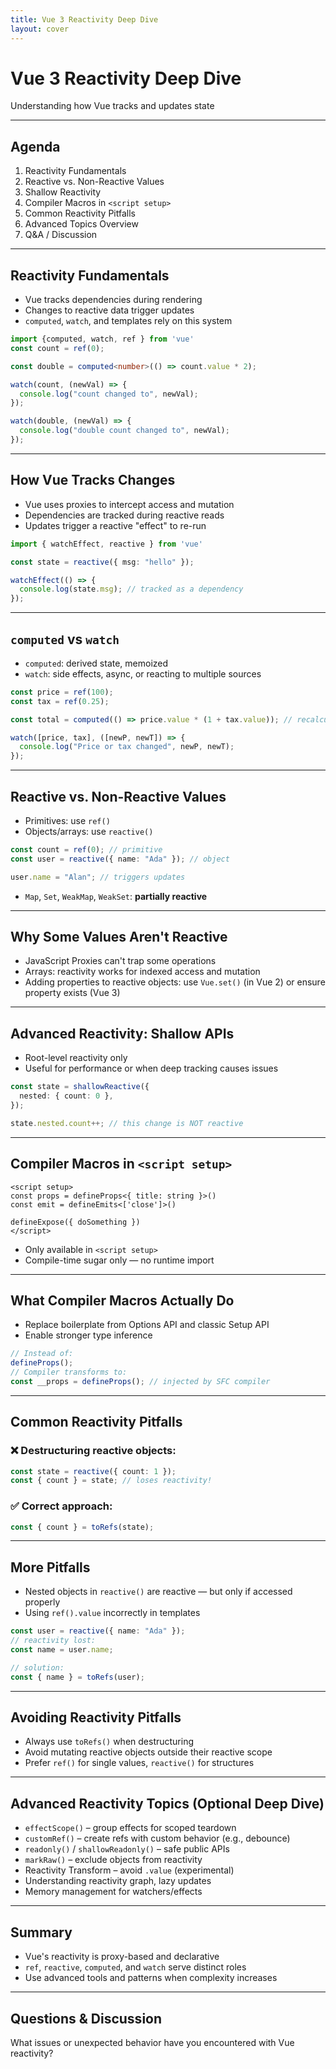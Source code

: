 ```yaml
---
title: Vue 3 Reactivity Deep Dive
layout: cover
---
```


# Vue 3 Reactivity Deep Dive

Understanding how Vue tracks and updates state

---

## Agenda

1. Reactivity Fundamentals
2. Reactive vs. Non-Reactive Values
3. Shallow Reactivity
4. Compiler Macros in `<script setup>`
5. Common Reactivity Pitfalls
6. Advanced Topics Overview
7. Q&A / Discussion

---

## Reactivity Fundamentals

- Vue tracks dependencies during rendering
- Changes to reactive data trigger updates
- `computed`, `watch`, and templates rely on this system

```ts {monaco-run}
import {computed, watch, ref } from 'vue'
const count = ref(0);

const double = computed<number>(() => count.value * 2);

watch(count, (newVal) => {
  console.log("count changed to", newVal);
});

watch(double, (newVal) => {
  console.log("double count changed to", newVal);
});
```


<!-- 
The reactivuty is dependent on triggering events. In the flow of normal template rendering, you don't have to think too much of that, but in practice. Vue collects all changes in a `tick` and then
-->

---

## How Vue Tracks Changes

- Vue uses proxies to intercept access and mutation
- Dependencies are tracked during reactive reads
- Updates trigger a reactive "effect" to re-run

```ts {monaco-run}
import { watchEffect, reactive } from 'vue'

const state = reactive({ msg: "hello" });

watchEffect(() => {
  console.log(state.msg); // tracked as a dependency
});
```

---

## `computed` vs `watch`

- `computed`: derived state, memoized
- `watch`: side effects, async, or reacting to multiple sources

```ts
const price = ref(100);
const tax = ref(0.25);

const total = computed(() => price.value * (1 + tax.value)); // recalculates only when needed

watch([price, tax], ([newP, newT]) => {
  console.log("Price or tax changed", newP, newT);
});
```

---

## Reactive vs. Non-Reactive Values

- Primitives: use `ref()`
- Objects/arrays: use `reactive()`

```ts
const count = ref(0); // primitive
const user = reactive({ name: "Ada" }); // object

user.name = "Alan"; // triggers updates
```

- `Map`, `Set`, `WeakMap`, `WeakSet`: **partially reactive**

---

## Why Some Values Aren't Reactive

- JavaScript Proxies can't trap some operations
- Arrays: reactivity works for indexed access and mutation
- Adding properties to reactive objects: use `Vue.set()` (in Vue 2) or ensure property exists (Vue 3)

---

## Advanced Reactivity: Shallow APIs

- Root-level reactivity only
- Useful for performance or when deep tracking causes issues

```ts
const state = shallowReactive({
  nested: { count: 0 },
});

state.nested.count++; // this change is NOT reactive
```

---

## Compiler Macros in `<script setup>`

```vue
<script setup>
const props = defineProps<{ title: string }>()
const emit = defineEmits<['close']>()

defineExpose({ doSomething })
</script>
```

- Only available in `<script setup>`
- Compile-time sugar only — no runtime import

---

## What Compiler Macros Actually Do

- Replace boilerplate from Options API and classic Setup API
- Enable stronger type inference

```ts
// Instead of:
defineProps();
// Compiler transforms to:
const __props = defineProps(); // injected by SFC compiler
```

---

## Common Reactivity Pitfalls

### ❌ Destructuring reactive objects:

```ts
const state = reactive({ count: 1 });
const { count } = state; // loses reactivity!
```

### ✅ Correct approach:

```ts
const { count } = toRefs(state);
```

---

## More Pitfalls

- Nested objects in `reactive()` are reactive — but only if accessed properly
- Using `ref().value` incorrectly in templates

```ts
const user = reactive({ name: "Ada" });
// reactivity lost:
const name = user.name;

// solution:
const { name } = toRefs(user);
```

---

## Avoiding Reactivity Pitfalls

- Always use `toRefs()` when destructuring
- Avoid mutating reactive objects outside their reactive scope
- Prefer `ref()` for single values, `reactive()` for structures

---

## Advanced Reactivity Topics (Optional Deep Dive)

- `effectScope()` – group effects for scoped teardown
- `customRef()` – create refs with custom behavior (e.g., debounce)
- `readonly()` / `shallowReadonly()` – safe public APIs
- `markRaw()` – exclude objects from reactivity
- Reactivity Transform – avoid `.value` (experimental)
- Understanding reactivity graph, lazy updates
- Memory management for watchers/effects

---

## Summary

- Vue's reactivity is proxy-based and declarative
- `ref`, `reactive`, `computed`, and `watch` serve distinct roles
- Use advanced tools and patterns when complexity increases

---

## Questions & Discussion

What issues or unexpected behavior have you encountered with Vue reactivity?
